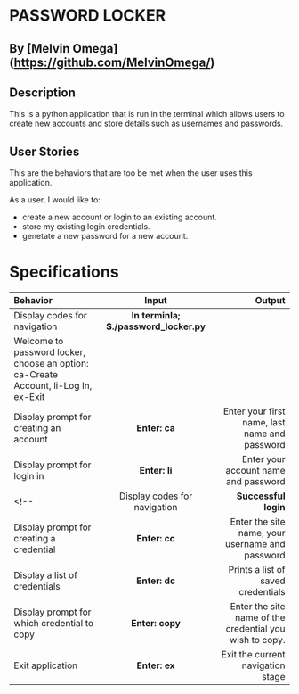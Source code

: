 # PASSWORD LOCKER

## By [Melvin Omega] (https://github.com/MelvinOmega/)

## Description
This is a python application that is run in the terminal which allows users to create new accounts and store details such as usernames and passwords.

## User Stories
This are the behaviors that are too be met when the user uses this application.

As a user, I would like to:
* create a new account or login to an existing account.
* store my existing login credentials.
* genetate a new password for a new account.

# Specifications

| Behavior |Input | Output|
| :-------------- | :----------------: | --------------------: |
| Display codes for navigation | **In terminla; $./password_locker.py** |
Welcome to password locker, choose an option: ca-Create Account, li-Log In, ex-Exit |
| Display prompt for creating an account | **Enter: ca** | Enter your first name, last name and password |
| Display prompt for login in | **Enter: li** | Enter your account name and password |
<!-- | Display codes for navigation | **Successful login** | Choose an option: cc - Create Credential, dc - Display Credentials, copy - Copy Credential, ex - exit |
| Display prompt for creating a credential | **Enter: cc** | Enter the site name, your username and password |
| Display a list of credentials | **Enter: dc** | Prints a list of saved credentials |
| Display prompt for which credential to copy | **Enter: copy** | Enter the site name of the credential you wish to copy. | -->
| Exit application | **Enter: ex** | Exit the current navigation stage |